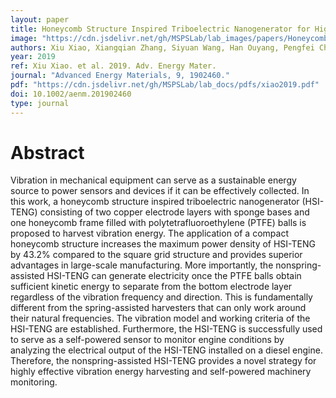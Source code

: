 ```yaml
---
layout: paper
title: Honeycomb Structure Inspired Triboelectric Nanogenerator for Highly Effective Vibration Energy Harvesting and Self-Powered Engine Condition Monitoring
image: "https://cdn.jsdelivr.net/gh/MSPSLab/lab_images/papers/Honeycomb-Structure-Inspired.png"
authors: Xiu Xiao, Xiangqian Zhang, Siyuan Wang, Han Ouyang, Pengfei Chen, Liguo Song, Haichao Yuan, Yulong Ji, Peihong Wang, Zhou Li, Minyi Xu, Zhong Lin Wang
year: 2019
ref: Xiu Xiao. et al. 2019. Adv. Energy Mater.
journal: "Advanced Energy Materials, 9, 1902460."
pdf: "https://cdn.jsdelivr.net/gh/MSPSLab/lab_docs/pdfs/xiao2019.pdf"
doi: 10.1002/aenm.201902460
type: journal
---
```


# Abstract

Vibration in mechanical equipment can serve as a sustainable energy source to power sensors and devices if it can be effectively collected. In this work, a honeycomb structure inspired triboelectric nanogenerator (HSI-TENG) consisting of two copper electrode layers with sponge bases and one honeycomb frame filled with polytetrafluoroethylene (PTFE) balls is proposed to harvest vibration energy. The application of a compact honeycomb structure increases the maximum power density of HSI-TENG by 43.2% compared to the square grid structure and provides superior advantages in large-scale manufacturing. More importantly, the nonspring-assisted HSI-TENG can generate electricity once the PTFE balls obtain sufficient kinetic energy to separate from the bottom electrode layer regardless of the vibration frequency and direction. This is fundamentally different from the spring-assisted harvesters that can only work around their natural frequencies. The vibration model and working criteria of the HSI-TENG are established. Furthermore, the HSI-TENG is successfully used to serve as a self-powered sensor to monitor engine conditions by analyzing the electrical output of the HSI-TENG installed on a diesel engine. Therefore, the nonspring-assisted HSI-TENG provides a novel strategy for highly effective vibration energy harvesting and self-powered machinery monitoring.

